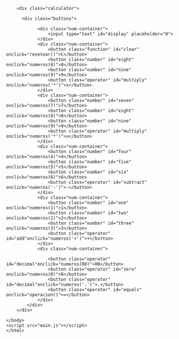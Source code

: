<!DOCTYPE html>
<html lang="en">
<head>
    <meta charset="UTF-8">
    <meta http-equiv="X-UA-Compatible" content="IE=edge">
    <meta name="viewport" content="width=device-width, initial-scale=1.0">
    <title>Document</title>
    <link rel="stylesheet" href="stilo.css">
</head>
<body>
    
        <div class="calculator">
        
          <div class="buttons">
                     
                <div class="num-container">
                    <input type="text" id="display" placeholder="0">
                </div>
                <div class="num-container">
                    <button class="function" id="clear" onclick="resetear()">C</button>
                    <button class="number" id="eight" onclick="numeros(8)">8</button>
                    <button class="number" id="nine" onclick="numeros(9)">9</button>
                    <button class="operator" id="multiply" onclick="numeros('*')">x</button>
                </div>
                <div class="num-container">
                    <button class="number" id="seven" onclick="numeros(7)">7</button>
                    <button class="number" id="eight" onclick="numeros(8)">8</button>
                    <button class="number" id="nine" onclick="numeros(9)">9</button>
                    <button class="operator" id="multiply" onclick="numeros('*')">x</button>
                </div>
                <div class="num-container">
                    <button class="number" id="four" onclick="numeros(4)">4</button>
                    <button class="number" id="five" onclick="numeros(5)">5</button>
                    <button class="number" id="six" onclick="numeros(6)">6</button>
                    <button class="operator" id="subtract" onclick="numeros('-')">-</button>
                </div>
                <div class="num-container">
                    <button class="number" id="one" onclick="numeros(1)">1</button>
                    <button class="number" id="two" onclick="numeros(2)">2</button>
                    <button class="number" id="three" onclick="numeros(3)">3</button>
                    <button class="operator" id="add"onclick="numeros('+')">+</button>
                </div>
                <div class="num-container">
                    
                    <button class="operator" id="decimal"onclick="numeros(00)">00</button>
                    <button class="operator" id="zero" onclick="numeros(0)">0</button>
                    <button class="operator" id="decimal"onclick="numeros('.')">.</button>
                    <button class="operator" id="equals" onclick="operacion()">=</button>
                </div>
            </div>
        </div>
    
    </body>
    <script src="main.js"></script>
    </html>
